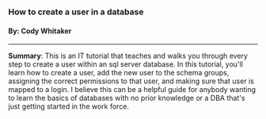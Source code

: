 ### How to create a user in a database
#### By: Cody Whitaker
---

**Summary**: This is an IT tutorial that teaches and walks you through every step to create a user within an sql server database. In this tutorial, you'll learn how to create a user, add the new user to the schema groups, assigning the correct permissions to that user, and making sure that user is mapped to a login. I believe this can be a helpful guide for anybody wanting to learn the basics of databases with no prior knowledge or a DBA that's just getting started in the work force. 
